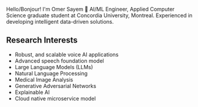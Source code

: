 
Hello/Bonjour! I'm Omer Sayem 👋 AI/ML Engineer, Applied Computer Science graduate student at Concordia University, Montreal. Experienced in developing intelligent data-driven solutions. 

## Research Interests
- Robust, and scalable voice AI applications
- Advanced speech foundation model
- Large Language Models (LLMs)
- Natural Language Processing
- Medical Image Analysis
- Generative Adversarial Networks
- Explainable AI
- Cloud native microservice model
